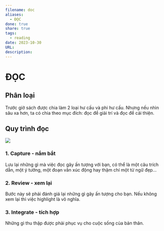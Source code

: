 ```yaml
---
filename: doc
aliases:
  - ĐỌC
done: true
share: true
tags:
  - reading
date: 2023-10-30
URL: 
description: 
---
```


# ĐỌC
## Phân loại
Trước giờ sách được chia làm 2 loại hư cấu và phi hư cấu. Nhưng nếu nhìn sâu xa hơn, ta có chia theo mục đích: đọc để giải trí và đọc để cải thiện.

## Quy trình đọc

![](https://i.imgur.com/P9Bcla7.png)


### 1. Capture - nắm bắt
Lưu lại những gì mà việc đọc gây ấn tượng với bạn, có thể là một câu trích dẫn, một ý tưởng, một đoạn văn xúc động hay thậm chí một từ ngữ đẹp...

### 2. Review - xem lại
Bước này sẽ phải đánh giá lại những gì gây ấn tượng cho bạn. Nếu không xem lại thì việc highlight là vô nghĩa.

### 3. Integrate - tích hợp
Những gì thu thập được phải phục vụ cho cuộc sống của bản thân.

